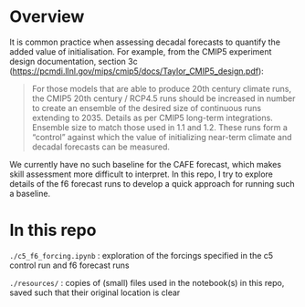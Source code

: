# Overview

It is common practice when assessing decadal forecasts to quantify the added value of initialisation. For example, from the CMIP5 experiment design documentation, section 3c (https://pcmdi.llnl.gov/mips/cmip5/docs/Taylor_CMIP5_design.pdf):

   > For those models that are able to produce 20th century climate runs, the CMIP5 20th century / RCP4.5 runs should be increased in number to create an ensemble of the desired size of continuous runs extending to 2035. Details as per CMIP5 long-term integrations. Ensemble size to match those used in 1.1 and 1.2. These runs form a “control” against which the value of initializing near-term climate and decadal forecasts can be measured.

We currently have no such baseline for the CAFE forecast, which makes skill assessment more difficult to interpret. In this repo, I try to explore details of the f6 forecast runs to develop a quick approach for running such a baseline.

# In this repo

`./c5_f6_forcing.ipynb` : exploration of the forcings specified in the c5 control run and f6 forecast runs

`./resources/` : copies of (small) files used in the notebook(s) in this repo, saved such that their original location is clear
